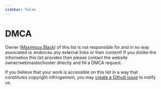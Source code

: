 ```yaml
---
sidebar: false
---
```


# DMCA

Owner ([Maximous Black](https://maximousblk.github.io/)) of this list is not responsible for and in no way associated or endorces any external links or their content! If you dislike the information this list provides then please contact the website owner/webmaster/hoster directly and fill a DMCA request.

If you believe that your work is accessible on this list in a way that constitutes copyright infringement, you may [create a Github issue](https://github.com/maximousblk/piracy/issues/new) to notify us.